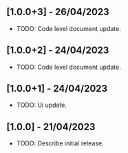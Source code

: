 ## [1.0.0+3] - 26/04/2023

* TODO: Code level document update.

## [1.0.0+2] - 24/04/2023

* TODO: Code level document update.

## [1.0.0+1] - 24/04/2023

* TODO: Ui update.

## [1.0.0] - 21/04/2023

* TODO: Describe initial release.
